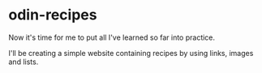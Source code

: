 # odin-recipes

Now it's time for me to put all I've learned so far into practice.

I'll be creating a simple website containing recipes by using links, images and lists.